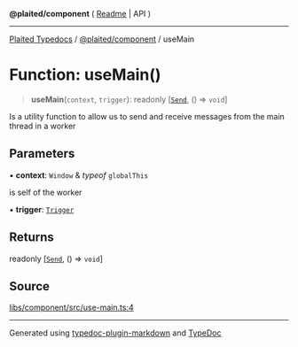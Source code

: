 **@plaited/component** ( [Readme](../README.md) \| API )

***

[Plaited Typedocs](../../../modules.md) / [@plaited/component](../modules.md) / useMain

# Function: useMain()

> **useMain**(`context`, `trigger`): readonly [[`Send`](../type-aliases/Send.md), () => `void`]

Is a utility function to allow us to send and receive messages from the main thread in a worker

## Parameters

▪ **context**: `Window` & *typeof* `globalThis`

is self of the worker

▪ **trigger**: [`Trigger`](../../behavioral/type-aliases/Trigger.md)

## Returns

readonly [[`Send`](../type-aliases/Send.md), () => `void`]

## Source

[libs/component/src/use-main.ts:4](https://github.com/plaited/plaited/blob/b0dd907/libs/component/src/use-main.ts#L4)

***

Generated using [typedoc-plugin-markdown](https://www.npmjs.com/package/typedoc-plugin-markdown) and [TypeDoc](https://typedoc.org/)
